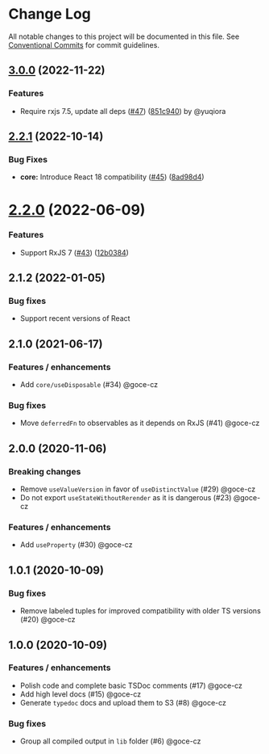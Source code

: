 # Change Log

All notable changes to this project will be documented in this file.
See [Conventional Commits](https://conventionalcommits.org) for commit guidelines.

## [3.0.0](https://github.com/salsita/spicy-hooks/compare/v2.2.1...v3.0.0) (2022-11-22)

### Features

* Require rxjs 7.5, update all deps ([#47](https://github.com/salsita/spicy-hooks/issues/47)) ([851c940](https://github.com/salsita/spicy-hooks/commit/851c94027351c3a79973b90cc3c556514d93f5b0)) by @yuqiora

## [2.2.1](https://github.com/salsita/spicy-hooks/compare/v2.2.0...v2.2.1) (2022-10-14)

### Bug Fixes

* **core:** Introduce React 18 compatibility ([#45](https://github.com/salsita/spicy-hooks/issues/45)) ([8ad98d4](https://github.com/salsita/spicy-hooks/commit/8ad98d4150a54096314bbfd810237efd22306be3))

# [2.2.0](https://github.com/salsita/spicy-hooks/compare/v2.1.2...v2.2.0) (2022-06-09)

### Features

* Support RxJS 7 ([#43](https://github.com/salsita/spicy-hooks/issues/43)) ([12b0384](https://github.com/salsita/spicy-hooks/commit/12b038415d35e34ce42d2f696cd79e05a06d6e9c))

## 2.1.2 (2022-01-05)

### Bug fixes

- Support recent versions of React

## 2.1.0 (2021-06-17)

### Features / enhancements

- Add `core/useDisposable` (#34) @goce-cz 

### Bug fixes

- Move `deferredFn` to observables as it depends on RxJS (#41) @goce-cz 

## 2.0.0 (2020-11-06)

### Breaking changes

- Remove `useValueVersion` in favor of `useDistinctValue` (#29) @goce-cz 
- Do not export `useStateWithoutRerender` as it is dangerous (#23) @goce-cz 

### Features / enhancements

- Add `useProperty` (#30) @goce-cz 

## 1.0.1 (2020-10-09)

### Bug fixes

- Remove labeled tuples for improved compatibility with older TS versions (#20) @goce-cz 

## 1.0.0 (2020-10-09)

### Features / enhancements

- Polish code and complete basic TSDoc comments (#17) @goce-cz 
- Add high level docs (#15) @goce-cz 
- Generate `typedoc` docs and upload them to S3 (#8) @goce-cz 

### Bug fixes

- Group all compiled output in `lib` folder (#6) @goce-cz
